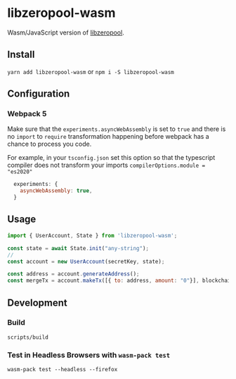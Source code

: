 # libzeropool-wasm
Wasm/JavaScript version of [libzeropool](https://github.com/zeropoolnetwork/libzeropool).

## Install
`yarn add libzeropool-wasm` or `npm i -S libzeropool-wasm`

## Configuration

### Webpack 5
Make sure that the `experiments.asyncWebAssembly` is set to `true` and there is no `import` to `require` transformation
happening before webpack has a chance to process you code. 

For example, in your `tsconfig.json` set this option so that the typescript compiler does not transform your imports
`compilerOptions.module = "es2020"`

```javascript
  experiments: {
    asyncWebAssembly: true,
  }
```

## Usage
```js
import { UserAccount, State } from 'libzeropool-wasm';

const state = await State.init("any-string");
// 
const account = new UserAccount(secretKey, state);

const address = account.generateAddress();
const mergeTx = account.makeTx([{ to: address, amount: "0"}], blockchainData);
```

## Development

### Build
```
scripts/build
```

### Test in Headless Browsers with `wasm-pack test`
```
wasm-pack test --headless --firefox
```
